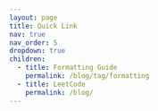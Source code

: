 ```yaml
---
layout: page
title: Quick Link
nav: true
nav_order: 5
dropdown: true
children:
  - title: Formatting Guide
    permalink: /blog/tag/formatting
  - title: LeetCode
    permalink: /blog/
---
```

